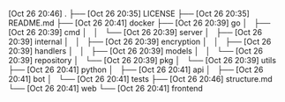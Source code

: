   [Oct 26 20:46]  .
  ├── [Oct 26 20:35]  LICENSE
  ├── [Oct 26 20:35]  README.md
  ├── [Oct 26 20:41]  docker
  ├── [Oct 26 20:39]  go
  │   ├── [Oct 26 20:39]  cmd
  │   │   └── [Oct 26 20:39]  server
  │   ├── [Oct 26 20:39]  internal
  │   │   ├── [Oct 26 20:39]  encryption
  │   │   ├── [Oct 26 20:39]  handlers
  │   │   ├── [Oct 26 20:39]  models
  │   │   └── [Oct 26 20:39]  repository
  │   └── [Oct 26 20:39]  pkg
  │       └── [Oct 26 20:39]  utils
  ├── [Oct 26 20:41]  python
  │   ├── [Oct 26 20:41]  api
  │   ├── [Oct 26 20:41]  bot
  │   └── [Oct 26 20:41]  tests
  ├── [Oct 26 20:46]  structure.md
  └── [Oct 26 20:41]  web
      └── [Oct 26 20:41]  frontend
